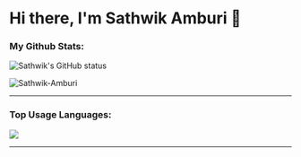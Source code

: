 # Hi there, I'm Sathwik Amburi 👋

### My Github Stats:

<p>
  <img align="center" src="https://github-readme-stats.vercel.app/api?username=Sathwik-Amburi&show_icons=true&include_all_commits=true&theme=synthwave&hide_border=true" alt="Sathwik's GitHub status" />
</p>

<p>
  <img align="center" src="https://github-readme-streak-stats.herokuapp.com/?user=Sathwik-Amburi&theme=synthwave" alt="Sathwik-Amburi" />
</p>

---

### Top Usage Languages:

<img align="center" src="https://github-readme-stats.vercel.app/api/top-langs/?username=Sathwik-Amburi&layout=compact&theme=synthwave&hide_border=true&&langs_count=10" />

---
